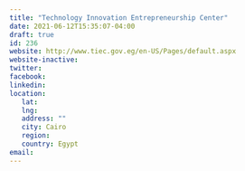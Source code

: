 ```yaml
---
title: "Technology Innovation Entrepreneurship Center"
date: 2021-06-12T15:35:07-04:00
draft: true
id: 236
website: http://www.tiec.gov.eg/en-US/Pages/default.aspx
website-inactive: 
twitter: 
facebook: 
linkedin: 
location: 
   lat: 
   lng: 
   address: ""
   city: Cairo
   region: 
   country: Egypt
email: 
---
```



